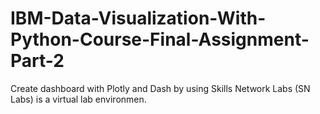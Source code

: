 # IBM-Data-Visualization-With-Python-Course-Final-Assignment-Part-2
Create dashboard with Plotly and Dash by using Skills Network Labs (SN Labs) is a virtual lab environmen.
